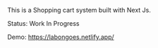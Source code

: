 This is a Shopping cart system built with Next Js.

Status: Work In Progress

Demo: https://labongoes.netlify.app/
